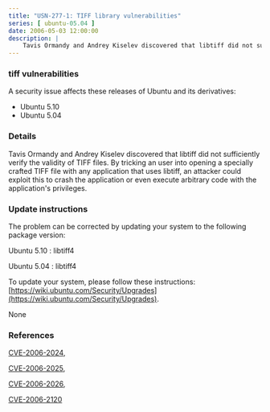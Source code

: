 ```yaml
---
title: "USN-277-1: TIFF library vulnerabilities"
series: [ ubuntu-05.04 ]
date: 2006-05-03 12:00:00
description: |
    Tavis Ormandy and Andrey Kiselev discovered that libtiff did not sufficiently verify the validity of TIFF files. By tricking an user into opening a specially crafted TIFF file with any application that uses libtiff, an attacker could exploit this to crash the application or even execute arbitrary code with the application&#39;s privileges.
--- 
```

 
### tiff vulnerabilities

A security issue affects these releases of Ubuntu and its derivatives:

* Ubuntu 5.10
* Ubuntu 5.04

### Details

Tavis Ormandy and Andrey Kiselev discovered that libtiff did not sufficiently verify the validity of TIFF files. By tricking an user into opening a specially crafted TIFF file with any application that uses libtiff, an attacker could exploit this to crash the application or even execute arbitrary code with the application&#39;s privileges.

### Update instructions

The problem can be corrected by updating your system to the following package version:

Ubuntu 5.10
 : libtiff4 

Ubuntu 5.04
 : libtiff4 

To update your system, please follow these instructions: [https://wiki.ubuntu.com/Security/Upgrades](https://wiki.ubuntu.com/Security/Upgrades).

None

### References

 [CVE-2006-2024](http://people.ubuntu.com/~ubuntu-security/cve/CVE-2006-2024), 

 [CVE-2006-2025](http://people.ubuntu.com/~ubuntu-security/cve/CVE-2006-2025), 

 [CVE-2006-2026](http://people.ubuntu.com/~ubuntu-security/cve/CVE-2006-2026), 

 [CVE-2006-2120](http://people.ubuntu.com/~ubuntu-security/cve/CVE-2006-2120)
 
